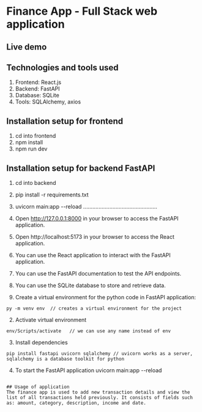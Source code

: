 # Finance App - Full Stack web application

## Live demo


## Technologies and tools used
1.  Frontend: React.js
2.  Backend: FastAPI
3.  Database: SQLite
4.  Tools: SQLAlchemy, axios

## Installation setup for frontend
1. cd into frontend
2. npm install
3. npm run dev

## Installation setup for backend FastAPI
1. cd into backend
2. pip install -r requirements.txt
3. uvicorn main:app --reload
................................................
5. Open http://127.0.0.1:8000 in your browser to access
the FastAPI application.
6. Open http://localhost:5173 in your browser to access
the React application.
7. You can use the React application to interact with
the FastAPI application.
8. You can use the FastAPI documentation to test the API
endpoints.
9. You can use the SQLite database to store and retrieve
data.



1.  Create a virtual environment for the python code in FastAPI application:
```
py -m venv env  // creates a virtual environment for the project
```
2.  Activate virtual environment
```
env/Scripts/activate   // we can use any name instead of env
```
3.  Install dependencies
```
pip install fastapi uvicorn sqlalchemy // uvicorn works as a server, sqlalchemy is a database toolkit for python
```
4.  To start the FastAPI application
uvicorn main:app --reload
```

## Usage of application
The finance app is used to add new transaction details and view the list of all transactions held previously. It consists of fields such as: amount, category, description, income and date.
